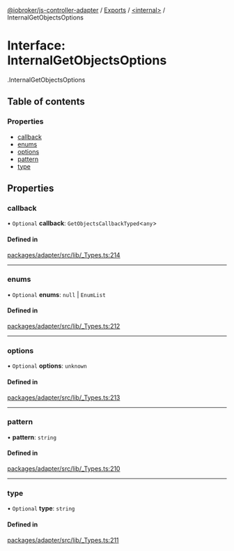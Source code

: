 [@iobroker/js-controller-adapter](../README.md) / [Exports](../modules.md) / [<internal\>](../modules/internal_.md) / InternalGetObjectsOptions

# Interface: InternalGetObjectsOptions

[<internal>](../modules/internal_.md).InternalGetObjectsOptions

## Table of contents

### Properties

- [callback](internal_.InternalGetObjectsOptions.md#callback)
- [enums](internal_.InternalGetObjectsOptions.md#enums)
- [options](internal_.InternalGetObjectsOptions.md#options)
- [pattern](internal_.InternalGetObjectsOptions.md#pattern)
- [type](internal_.InternalGetObjectsOptions.md#type)

## Properties

### callback

• `Optional` **callback**: `GetObjectsCallbackTyped`<`any`\>

#### Defined in

[packages/adapter/src/lib/_Types.ts:214](https://github.com/ioBroker/ioBroker.js-controller/blob/7c11c7b9/packages/adapter/src/lib/_Types.ts#L214)

___

### enums

• `Optional` **enums**: ``null`` \| `EnumList`

#### Defined in

[packages/adapter/src/lib/_Types.ts:212](https://github.com/ioBroker/ioBroker.js-controller/blob/7c11c7b9/packages/adapter/src/lib/_Types.ts#L212)

___

### options

• `Optional` **options**: `unknown`

#### Defined in

[packages/adapter/src/lib/_Types.ts:213](https://github.com/ioBroker/ioBroker.js-controller/blob/7c11c7b9/packages/adapter/src/lib/_Types.ts#L213)

___

### pattern

• **pattern**: `string`

#### Defined in

[packages/adapter/src/lib/_Types.ts:210](https://github.com/ioBroker/ioBroker.js-controller/blob/7c11c7b9/packages/adapter/src/lib/_Types.ts#L210)

___

### type

• `Optional` **type**: `string`

#### Defined in

[packages/adapter/src/lib/_Types.ts:211](https://github.com/ioBroker/ioBroker.js-controller/blob/7c11c7b9/packages/adapter/src/lib/_Types.ts#L211)
